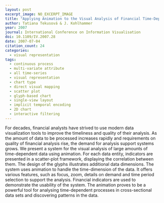 ```yaml
---
layout: post
excerpt_image: NO_EXCERPT_IMAGE
title: "Applying Animation to the Visual Analysis of Financial Time-Dependent Data"
author: Tatiana Tekusová & J. Kohlhammer
year: 2007
journal: International Conference on Information Visualisation
doi: 10.1109/IV.2007.28
date: 2007-07-04
citation_count: 24
categories:
  - visual representation
tags:
  - continuous process
  - multi-variate attribute
  - all time-series
  - visual representation
  - chart type
  - direct visual mapping
  - scatter plot
  - glyph-based chart
  - single-view layout
  - implicit temporal encoding
  - 2D chart
  - interactive filtering
---
```

For decades, financial analysts have strived to use modern data visualization tools to improve the timeliness and quality of their analysis. As the amount of data to be processed increases rapidly and requirements on quality of financial analysis rise, the demand for analysis support systems grows. We present a system for the visual analysis of large amounts of time-dependent data using animation. For each data entity, indicators are presented in a scatter-plot framework, displaying the correlation between them. The design of the glyphs illustrates additional data dimensions. The system uses animation to handle the time-dimension of the data. It offers various features, such as focus, zoom, details on demand and time period selection to support the analysis. Financial indicators are used to demonstrate the usability of the system. The animation proves to be a powerful tool for analysing time-dependent processes in cross-sectional data sets and discovering patterns in the data.
